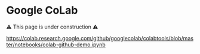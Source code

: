 # Google CoLab

:warning: This page is under construction :warning:

https://colab.research.google.com/github/googlecolab/colabtools/blob/master/notebooks/colab-github-demo.ipynb
